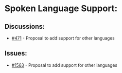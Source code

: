 # Spoken Language Support:
## Discussions:
- [#471][471] - Proposal to add support for other languages

## Issues:
- [#1563][1563] - Proposal to add support for other languages


[471]:https://github.com/Significant-Gravitas/Auto-GPT/issues/471
[1563]:https://github.com/Significant-Gravitas/Auto-GPT/issues/1563